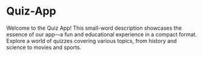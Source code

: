 # Quiz-App
Welcome to the Quiz App! This small-word description showcases the essence of our app—a fun and educational experience in a compact format.  Explore a world of quizzes covering various topics, from history and science to movies and sports. 
